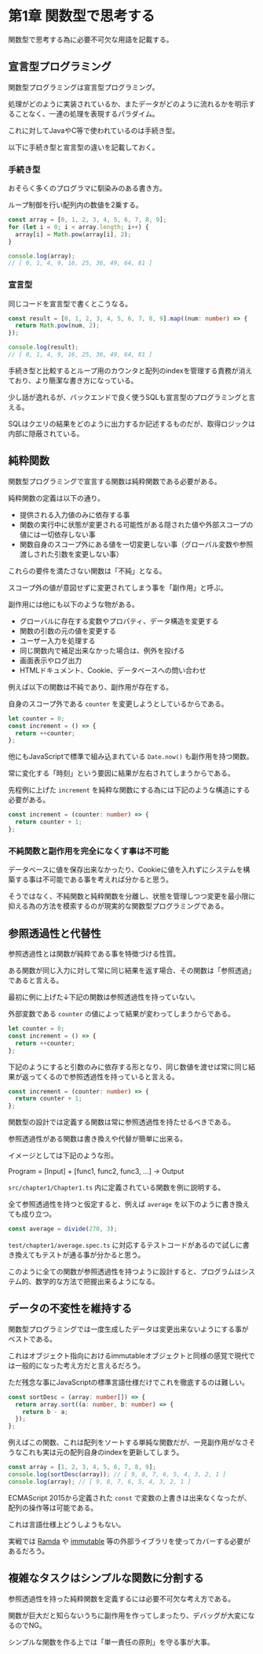 # 第1章 関数型で思考する

関数型で思考する為に必要不可欠な用語を記載する。

## 宣言型プログラミング

関数型プログラミングは宣言型プログラミング。

処理がどのように実装されているか、またデータがどのように流れるかを明示することなく、一連の処理を表現するパラダイム。

これに対してJavaやC等で使われているのは手続き型。

以下に手続き型と宣言型の違いを記載しておく。

### 手続き型

おそらく多くのプログラマに馴染みのある書き方。

ループ制御を行い配列内の数値を2乗する。

```typescript
const array = [0, 1, 2, 3, 4, 5, 6, 7, 8, 9];
for (let i = 0; i < array.length; i++) {
  array[i] = Math.pow(array[i], 2);
}

console.log(array);
// [ 0, 1, 4, 9, 16, 25, 36, 49, 64, 81 ]
```

### 宣言型

同じコードを宣言型で書くとこうなる。

```typescript
const result = [0, 1, 2, 3, 4, 5, 6, 7, 8, 9].map((num: number) => {
  return Math.pow(num, 2);
});

console.log(result);
// [ 0, 1, 4, 9, 16, 25, 36, 49, 64, 81 ]
```

手続き型と比較するとループ用のカウンタと配列のindexを管理する責務が消えており、より簡潔な書き方になっている。

少し話が逸れるが、バックエンドで良く使うSQLも宣言型のプログラミングと言える。

SQLはクエリの結果をどのように出力するか記述するものだが、取得ロジックは内部に隠蔽されている。

## 純粋関数

関数型プログラミングで宣言する関数は純粋関数である必要がある。

純粋関数の定義は以下の通り。

- 提供される入力値のみに依存する事
- 関数の実行中に状態が変更される可能性がある隠された値や外部スコープの値には一切依存しない事
- 関数自身のスコープ外にある値を一切変更しない事（グローバル変数や参照渡しされた引数を変更しない事）

これらの要件を満たさない関数は「不純」となる。

スコープ外の値が意図せずに変更されてしまう事を「副作用」と呼ぶ。

副作用には他にも以下のような物がある。

- グローバルに存在する変数やプロパティ、データ構造を変更する
- 関数の引数の元の値を変更する
- ユーザー入力を処理する
- 同じ関数内で補足出来なかった場合は、例外を投げる
- 画面表示やログ出力
- HTMLドキュメント、Cookie、データベースへの問い合わせ

例えば以下の関数は不純であり、副作用が存在する。

自身のスコープ外である `counter` を変更しようとしているからである。

```typescript
let counter = 0;
const increment = () => {
  return ++counter;
};
```

他にもJavaScriptで標準で組み込まれている `Date.now()` も副作用を持つ関数。

常に変化する「時刻」という要因に結果が左右されてしまうからである。

先程例に上げた `increment` を純粋な関数にする為には下記のような構造にする必要がある。

```typescript
const increment = (counter: number) => {
  return counter + 1;
};
```

### 不純関数と副作用を完全になくす事は不可能

データベースに値を保存出来なかったり、Cookieに値を入れずにシステムを構築する事は不可能である事を考えれば分かると思う。

そうではなく、不純関数と純粋関数を分離し、状態を管理しつつ変更を最小限に抑える為の方法を模索するのが現実的な関数型プログラミングである。

## 参照透過性と代替性

参照透過性とは関数が純粋である事を特徴づける性質。

ある関数が同じ入力に対して常に同じ結果を返す場合、その関数は「参照透過」であると言える。

最初に例に上げた↓下記の関数は参照透過性を持っていない。

外部変数である `counter` の値によって結果が変わってしまうからである。

```typescript
let counter = 0;
const increment = () => {
  return ++counter;
};
```

下記のようにすると引数のみに依存する形となり、同じ数値を渡せば常に同じ結果が返ってくるので参照透過性を持っていると言える。

```typescript
const increment = (counter: number) => {
  return counter + 1;
};
```

関数型の設計では定義する関数は常に参照透過性を持たせるべきである。

参照透過性がある関数は書き換えや代替が簡単に出来る。

イメージとしては下記のような形。

Program = [Input] + [func1, func2, func3, ...] -> Output

`src/chapter1/Chapter1.ts` 内に定義されている関数を例に説明する。

全て参照透過性を持つと仮定すると、例えば `average` を以下のように書き換えても成り立つ。

```typescript
const average = divide(270, 3);
```

`test/chapter1/average.spec.ts` に対応するテストコードがあるので試しに書き換えてもテストが通る事が分かると思う。

このように全ての関数が参照透過性を持つように設計すると、プログラムはシステム的、数学的な方法で把握出来るようになる。

## データの不変性を維持する

関数型プログラミングでは一度生成したデータは変更出来ないようにする事がベストである。

これはオブジェクト指向におけるimmutableオブジェクトと同様の感覚で現代では一般的になった考え方だと言えるだろう。

ただ残念な事にJavaScriptの標準言語仕様だけでこれを徹底するのは難しい。

```typescript
const sortDesc = (array: number[]) => {
  return array.sort((a: number, b: number) => {
    return b - a;
  });
};
```

例えばこの関数、これは配列をソートする単純な関数だが、一見副作用がなさそうなこれも実は元の配列自身のindexを更新してしまう。

```typescript
const array = [1, 2, 3, 4, 5, 6, 7, 8, 9];
console.log(sortDesc(array)); // [ 9, 8, 7, 6, 5, 4, 3, 2, 1 ]
console.log(array); // [ 9, 8, 7, 6, 5, 4, 3, 2, 1 ]
```

ECMAScript 2015から定義された `const` で変数の上書きは出来なくなったが、配列の操作等は可能である。

これは言語仕様上どうしようもない。

実戦では [Ramda](https://ramdajs.com/) や [immutable](https://facebook.github.io/immutable-js/) 等の外部ライブラリを使ってカバーする必要があるだろう。

## 複雑なタスクはシンプルな関数に分割する

参照透過性を持った純粋関数を定義するには必要不可欠な考え方である。

関数が巨大だと知らないうちに副作用を作ってしまったり、デバッグが大変になるのでNG。

シンプルな関数を作る上では「単一責任の原則」を守る事が大事。
